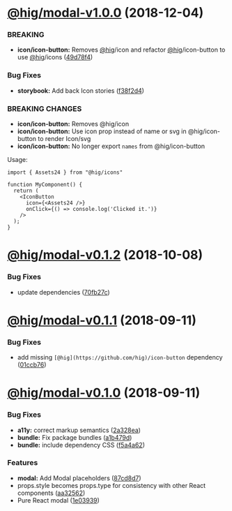 # [@hig/modal-v1.0.0](https://github.com/Autodesk/hig/compare/@hig/modal@0.1.2...@hig/modal@1.0.0) (2018-12-04)


### BREAKING

* **icon/icon-button:** Removes [@hig](https://github.com/hig)/icon and refactor [@hig](https://github.com/hig)/icon-button to use [@hig](https://github.com/hig)/icons ([49d78f4](https://github.com/Autodesk/hig/commit/49d78f4))


### Bug Fixes

* **storybook:** Add back Icon stories ([f38f2d4](https://github.com/Autodesk/hig/commit/f38f2d4))


### BREAKING CHANGES

* **icon/icon-button:** Removes @hig/icon
* **icon/icon-button:** Use icon prop instead of name or svg in @hig/icon-button to render Icon/svg
* **icon/icon-button:** No longer export `names` from @hig/icon-button

Usage:
```
import { Assets24 } from "@hig/icons"

function MyComponent() {
  return (
    <IconButton
      icon={<Assets24 />}
      onClick={() => console.log('Clicked it.')}
    />
  );
}
```

# [@hig/modal-v0.1.2](https://github.com/Autodesk/hig/compare/@hig/modal@0.1.1...@hig/modal@0.1.2) (2018-10-08)


### Bug Fixes

* update dependencies ([70fb27c](https://github.com/Autodesk/hig/commit/70fb27c))

# [@hig/modal-v0.1.1](https://github.com/Autodesk/hig/compare/@hig/modal@0.1.0...@hig/modal@0.1.1) (2018-09-11)


### Bug Fixes

* add missing `[@hig](https://github.com/hig)/icon-button` dependency ([01ccb76](https://github.com/Autodesk/hig/commit/01ccb76))

# [@hig/modal-v0.1.0](https://github.com/Autodesk/hig/compare/@hig/modal@0.0.0...@hig/modal@0.1.0) (2018-09-11)


### Bug Fixes

* **a11y:** correct markup semantics ([2a328ea](https://github.com/Autodesk/hig/commit/2a328ea))
* **bundle:** Fix package bundles ([a1b479d](https://github.com/Autodesk/hig/commit/a1b479d))
* **bundle:** include dependency CSS ([f5a4a62](https://github.com/Autodesk/hig/commit/f5a4a62))


### Features

* **modal:** Add Modal placeholders ([87cd8d7](https://github.com/Autodesk/hig/commit/87cd8d7))
* props.style becomes props.type for consistency with other React components ([aa32562](https://github.com/Autodesk/hig/commit/aa32562))
* Pure React modal ([1e03939](https://github.com/Autodesk/hig/commit/1e03939))
